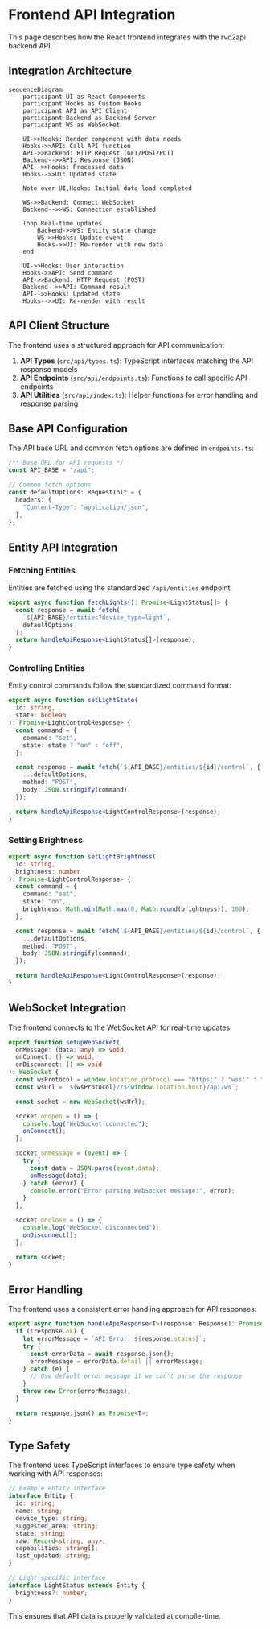 # Frontend API Integration

This page describes how the React frontend integrates with the rvc2api backend API.

## Integration Architecture

```mermaid
sequenceDiagram
    participant UI as React Components
    participant Hooks as Custom Hooks
    participant API as API Client
    participant Backend as Backend Server
    participant WS as WebSocket

    UI->>Hooks: Render component with data needs
    Hooks->>API: Call API function
    API->>Backend: HTTP Request (GET/POST/PUT)
    Backend-->>API: Response (JSON)
    API-->>Hooks: Processed data
    Hooks-->>UI: Updated state

    Note over UI,Hooks: Initial data load completed

    WS->>Backend: Connect WebSocket
    Backend-->>WS: Connection established

    loop Real-time updates
        Backend->>WS: Entity state change
        WS->>Hooks: Update event
        Hooks->>UI: Re-render with new data
    end

    UI->>Hooks: User interaction
    Hooks->>API: Send command
    API->>Backend: HTTP Request (POST)
    Backend-->>API: Command result
    API-->>Hooks: Updated state
    Hooks-->>UI: Re-render with result
```

## API Client Structure

The frontend uses a structured approach for API communication:

1. **API Types** (`src/api/types.ts`): TypeScript interfaces matching the API response models
2. **API Endpoints** (`src/api/endpoints.ts`): Functions to call specific API endpoints
3. **API Utilities** (`src/api/index.ts`): Helper functions for error handling and response parsing

## Base API Configuration

The API base URL and common fetch options are defined in `endpoints.ts`:

```typescript
/** Base URL for API requests */
const API_BASE = "/api";

// Common fetch options
const defaultOptions: RequestInit = {
  headers: {
    "Content-Type": "application/json",
  },
};
```

## Entity API Integration

### Fetching Entities

Entities are fetched using the standardized `/api/entities` endpoint:

```typescript
export async function fetchLights(): Promise<LightStatus[]> {
  const response = await fetch(
    `${API_BASE}/entities?device_type=light`,
    defaultOptions
  );
  return handleApiResponse<LightStatus[]>(response);
}
```

### Controlling Entities

Entity control commands follow the standardized command format:

```typescript
export async function setLightState(
  id: string,
  state: boolean
): Promise<LightControlResponse> {
  const command = {
    command: "set",
    state: state ? "on" : "off",
  };

  const response = await fetch(`${API_BASE}/entities/${id}/control`, {
    ...defaultOptions,
    method: "POST",
    body: JSON.stringify(command),
  });

  return handleApiResponse<LightControlResponse>(response);
}
```

### Setting Brightness

```typescript
export async function setLightBrightness(
  id: string,
  brightness: number
): Promise<LightControlResponse> {
  const command = {
    command: "set",
    state: "on",
    brightness: Math.min(Math.max(0, Math.round(brightness)), 100),
  };

  const response = await fetch(`${API_BASE}/entities/${id}/control`, {
    ...defaultOptions,
    method: "POST",
    body: JSON.stringify(command),
  });

  return handleApiResponse<LightControlResponse>(response);
}
```

## WebSocket Integration

The frontend connects to the WebSocket API for real-time updates:

```typescript
export function setupWebSocket(
  onMessage: (data: any) => void,
  onConnect: () => void,
  onDisconnect: () => void
): WebSocket {
  const wsProtocol = window.location.protocol === "https:" ? "wss:" : "ws:";
  const wsUrl = `${wsProtocol}//${window.location.host}/api/ws`;

  const socket = new WebSocket(wsUrl);

  socket.onopen = () => {
    console.log("WebSocket connected");
    onConnect();
  };

  socket.onmessage = (event) => {
    try {
      const data = JSON.parse(event.data);
      onMessage(data);
    } catch (error) {
      console.error("Error parsing WebSocket message:", error);
    }
  };

  socket.onclose = () => {
    console.log("WebSocket disconnected");
    onDisconnect();
  };

  return socket;
}
```

## Error Handling

The frontend uses a consistent error handling approach for API responses:

```typescript
export async function handleApiResponse<T>(response: Response): Promise<T> {
  if (!response.ok) {
    let errorMessage = `API Error: ${response.status}`;
    try {
      const errorData = await response.json();
      errorMessage = errorData.detail || errorMessage;
    } catch (e) {
      // Use default error message if we can't parse the response
    }
    throw new Error(errorMessage);
  }

  return response.json() as Promise<T>;
}
```

## Type Safety

The frontend uses TypeScript interfaces to ensure type safety when working with API responses:

```typescript
// Example entity interface
interface Entity {
  id: string;
  name: string;
  device_type: string;
  suggested_area: string;
  state: string;
  raw: Record<string, any>;
  capabilities: string[];
  last_updated: string;
}

// Light-specific interface
interface LightStatus extends Entity {
  brightness?: number;
}
```

This ensures that API data is properly validated at compile-time.
